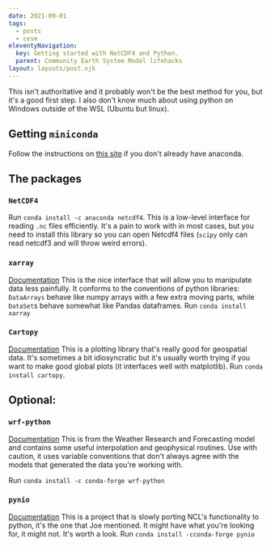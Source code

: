 ```yaml
---
date: 2021-09-01
tags:
  - posts
  - cesm
eleventyNavigation:
  key: Getting started with NetCDF4 and Python.
  parent: Community Earth System Model lifehacks
layout: layouts/post.njk
---
```


This isn't authoritative and it probably won't be the best method for you, but
it's a good first step. I also don't know much about using python
on Windows outside of the WSL (Ubuntu but linux).


## Getting `miniconda`

Follow the instructions on [this site](https://docs.conda.io/en/latest/miniconda.html)
if you don't already have anaconda.

## The packages


### `NetCDF4`

Run `conda install -c anaconda netcdf4`. This is a low-level 
interface for reading `.nc` files efficiently. It's a pain to work with in most cases,
but you need to install this library so you can open Netcdf4 files (`scipy` only
can read netcdf3 and will throw weird errors).


### `xarray`

[Documentation](http://xarray.pydata.org/en/stable/getting-started-guide/quick-overview.html)
This is the nice interface that will allow you to manipulate data less painfully. It conforms
to the conventions of python libraries: `DataArrays` behave like numpy arrays with a few extra
moving parts, while `DataSet`s behave somewhat like Pandas dataframes. 
Run `conda install xarray`


### `Cartopy`

[Documentation](https://scitools.org.uk/cartopy/docs/latest/getting_started/index.html)
This is a plotting library that's really good
for geospatial data. It's sometimes a bit idiosyncratic but it's usually worth trying
if you want to make good global plots (it interfaces well with matplotlib).
Run `conda install cartopy`. 


## Optional:

### `wrf-python`

[Documentation](https://wrf-python.readthedocs.io/en/latest/installation.html)
This is from the Weather Research and Forecasting model and contains some useful interpolation
and geophysical routines. <span class="todo">Use with caution</span>, it uses variable conventions
that don't always agree with the models that generated the data you're working with.

Run `conda install -c conda-forge wrf-python`

### `pynio`

[Documentation](https://www.pyngl.ucar.edu/Nio.shtml)
This is a project that is slowly porting NCL's functionality to python, it's the one that Joe mentioned.
It might have what you're looking for, it might not. It's worth a look.
Run `conda install -cconda-forge pynio`




